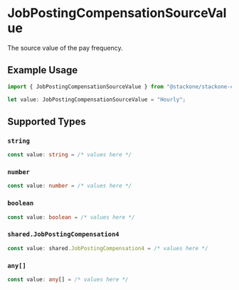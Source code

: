 # JobPostingCompensationSourceValue

The source value of the pay frequency.

## Example Usage

```typescript
import { JobPostingCompensationSourceValue } from "@stackone/stackone-client-ts/sdk/models/shared";

let value: JobPostingCompensationSourceValue = "Hourly";
```

## Supported Types

### `string`

```typescript
const value: string = /* values here */
```

### `number`

```typescript
const value: number = /* values here */
```

### `boolean`

```typescript
const value: boolean = /* values here */
```

### `shared.JobPostingCompensation4`

```typescript
const value: shared.JobPostingCompensation4 = /* values here */
```

### `any[]`

```typescript
const value: any[] = /* values here */
```

